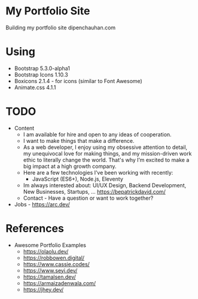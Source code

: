 # My Portfolio Site

Building my portfolio site dipenchauhan.com

# Using

- Bootstrap 5.3.0-alpha1
- Bootstrap Icons 1.10.3
- Boxicons 2.1.4 - for icons (similar to Font Awesome)
- Animate.css 4.1.1

# TODO

- Content
  - I am available for hire and open to any ideas of cooperation.
  - I want to make things that make a difference.
  - As a web developer, I enjoy using my obsessive attention to detail, my unequivocal love for making things, and my mission-driven work ethic to literally change the world. That's why I’m excited to make a big impact at a high growth company.
  - Here are a few technologies I’ve been working with recently:
    - JavaScript (ES6+), Node.js, Eleventy
  - Im always interested about:
    UI/UX Design, Backend Development, New Businesses, Startups, ... https://bepatrickdavid.com/
  - Contact - Have a question or want to work together?
- Jobs - https://arc.dev/

# References

- Awesome Portfolio Examples
  - https://olaolu.dev/
  - https://robbowen.digital/
  - https://www.cassie.codes/
  - https://www.seyi.dev/
  - https://tamalsen.dev/
  - https://armaizadenwala.com/
  - https://jhey.dev/

